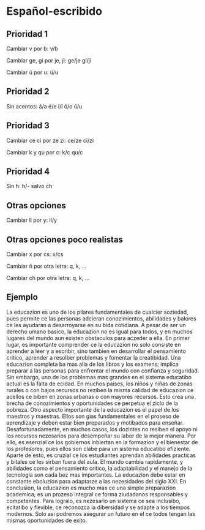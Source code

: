 # Español-escribido

## Prioridad 1

Cambiar v por b: 		v/b

Cambiar ge, gi por je, ji: 	ge/je gi/ji

Cambiar ü por u: 		ü/u

## Prioridad 2

Sin acentos: 			á/a é/e í/i ó/o ú/u

## Prioridad 3

Cambiar ce ci por ze zi: 	ce/ze ci/zi

Cambiar k y qu por c: 		k/c qu/c

## Prioridad 4

Sin h: 				h/- salvo ch

## Otras opciones

Cambiar ll por y: ll/y

## Otras opciones poco realistas

Cambiar x por cs:		x/cs

Cambiar ñ por otra letra: q, k, …

Cambiar ch por otra letra: q, k, …

## Ejemplo

La educazion es uno de los pilares fundamentales de cualcier soziedad, pues permite ce las personas adcieran conozimientos, abilidades y balores ce les ayudaran a desarroyarse en su bida cotidiana. A pesar de ser un derecho umano basico, la educazion no es igual para todos, y en muchos lugares del mundo aun existen obstaculos para aczeder a ella.
En primer lugar, es importante comprender ce la educazion no solo consiste en aprender a leer y a escribir, sino tambien en desarrollar el pensamiento critico, aprender a resolber problemas y fomentar la creatibidad. Una educazion completa ba mas alla de los libros y los examens; implica preparar a las personas para enfrentar el mundo con confianza y seguridad.
Sin embargo, uno de los problemas mas grandes en el sistema educatibo actual es la falta de ecidad. En muchos paises, los niños y niñas de zonas rurales o con bajos recursos no reziben la misma calidad de educazion ce acellos ce biben en zonas urbanas o con mayores recursos. Esto crea una brecha de conozimientos y oportunidades ce perpetua el ziclo de la pobreza.
Otro aspecto importante de la educazion es el papel de los maestros y maestras. Ellos son gias fundamentales en el proseso de aprendizaje y deben estar bien preparados y motibados para enseñar. Desafortunadamente, en muchos casos, los dozintes no resiben el apoyo ni los recursos nezesarios para desempeñar su labor de la mejor manera. Por ello, es esenzial ce los gobiernos inbiertan en la formazion y el bienestar de los profesores, pues ellos son clabe para un sistema educatibo efiziente.
Aparte de esto, es cruzial ce los estudiantes aprendan abilidades practicas y bitales ce les sirban fuera del aula. El mundo cambia rapidamente, y abilidades como el pensamiento critico, la adaptabilidad y el manejo de la tecnologia son cada bez mas importantes. La educazion debe estar en constante eboluzion para adaptarze a las nezesidades del siglo XXI.
En conclusion, la educazion es mucho mas ce una simple preparazion academica; es un prozeso integral ce forma ziudadanos responsables y competentes. Para logralo, es nezesario un sistema ce sea inclusibo, ecitatibo y flexible, ce reconozca la dibersidad y se adapte a los tiempos modernos. Solo asi podremos asegurar un futuro en el ce todos tengan las mismas oportunidades de exito.
